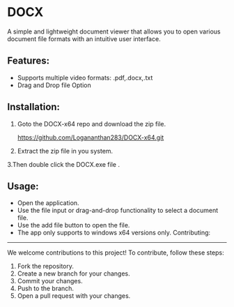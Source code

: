 DOCX
====

A simple and lightweight document viewer that allows you to open various document file formats with an intuitive user interface.

Features:
---------
- Supports multiple video formats: .pdf,.docx,.txt
- Drag and Drop file Option

Installation:
-------------
1. Goto the DOCX-x64 repo and download the zip file.

   https://github.com/Logananthan283/DOCX-x64.git

2. Extract the zip file in you system.

3.Then double click the DOCX.exe file .


Usage:
------
- Open the application.
- Use the file input or drag-and-drop functionality to select a document file.
- Use the add file button to open the file.
- The app only supports to windows x64 versions only. 
Contributing:
-------------
We welcome contributions to this project! To contribute, follow these steps:
1. Fork the repository.
2. Create a new branch for your changes.
3. Commit your changes.
4. Push to the branch.
5. Open a pull request with your changes.
